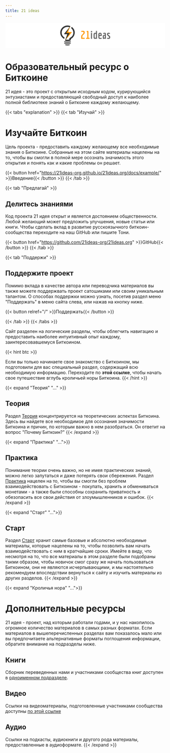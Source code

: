 ```yaml
---
title: 21 ideas
---
```


![cover](./posts/main/21ideas.png)

# Образовательный ресурс о Биткоине

21 идея - это проект с открытым исходным кодом, курирующийся энтузиастами и предоставляющий
свободный доступ к наиболее полной библиотеке знаний о Биткоине каждому желающему. 

{{< tabs "explanation" >}}
{{< tab "Изучай" >}}
# Изучайте Биткоин

Цель проекта - предоставить каждому желающему все необходимые знания о Биткоине. 
Собранные на этом сайте материалы нацелены на то, чтобы вы смогли в полной мере 
осознать значимость этого открытия и понять как и какие проблемы он решает.  

{{< button href="https://21ideas-org.github.io/21ideas.org/docs/example/" >}}Введение{{< /button >}}
{{< /tab >}}

{{< tab "Предлагай" >}}
## Делитесь знаниями

Код проекта 21 идея открыт и является достоянием общественности. Любой желающий может 
предложить улучшения, новые статьи или книги. Чтобы сделать вклад в развитие русскоязычного биткоин-сообщества 
переходите на наш GitHub или пишите Тони.  

{{< button href="https://github.com/21ideas-org/21ideas.org" >}}GitHub{{< /button >}}
{{< /tab >}}

{{< tab "Поддержи" >}}
## Поддержите проект

Помимо вклада в качестве автора или переводчика материалов вы также можете поддержвать проект сатошиками или своим уникальным талантом. О способах поддержки можно узнать, посетив раздел меню "Поддержать" в меню сайта слева, или нажав на кнопку ниже. 

{{< button relref="/" >}}Поддержать{{< /button >}}

{{< /tab >}}
{{< /tabs >}}

Сайт разделен на логические разделы, чтобы облегчить навигацию и
предоставить наиболее интуитивный опыт каждому, заинтересовавшемуся Биткоином.

{{< hint btc >}}

Если вы только начинаете свое знакомство с Биткоином, мы подготовили для вас специальный раздел, содержащий всю необходимую информацию. Переходите по **этой ссылке**, чтобы начать свое путешествие вглубь кроличьей норы Биткоина.
{{< /hint >}}


{{< expand "Теория" "..." >}}
## Теория

Раздел [Теория](docs/theory/) концентрируется на теоретических аспектах Биткоина. Здесь вы найдете все необходимое для осознания значимости Биткоина и причин, по которым важно в нем разобраться. Он ответит на вопрос "Почему Биткоин?"
{{< /expand >}}

{{< expand "Практика" "...">}}
## Практика

Понимание теории очень важно, но не имея практических знаний, можно легко запутаться и даже потерять свои сбережения. Раздел [Практика](docs/practice/) нацелен на то, чтобы вы смогли без проблем взаимодействовать с Биткоином - покупать, хранить и обмениваться монетами - а также были способны сохранить приватность и обезопасить все свои действия от злоумышленников и ошибок.
{{< /expand >}}

{{< expand "Старт" "...">}}
##  Старт

Раздел [Старт](docs/Start/) хранит самые базовые и абсолютно необходимые материалы, которые нацелены на то, чтобы позволить вам начать взаимодействовать с ним в кратчайшие сроки. Имейте в виду, что несмотря на то, что все материалы в этом разделе были подобраны такми образом, чтобы новичок смог сразу же начать пользоваться Биткоином, они не являются исчерпывающими, и мы настоятельно рекомендуем впоследствии вернуться к сайту и изучить материалы из других разделов.
{{< /expand >}}

{{< expand "Кроличья нора" "...">}}
# Дополнительные ресурсы

21 идея - проект, над которым работали годами, и у нас накопилось огромное количество материалов в самых разных форматах. Если материалов в вышеперечисленных разделах вам показалось мало или вы предпочитаете альтернативные форматы поглощения информации, обратите внимание на подразделы ниже.

## Книги

Сборник переведенных нами и участниками сообщества книг доступен в [одноименном подразделе](./docs/Rabbithole/Books/).

## Видео

Ссылки на видеоматериалы, подготовленные участниками сообщества доступны [по этой ссылке](./docs/Rabbithole/Videos)

## Аудио

Ссылки на подкасты, аудиокниги и другого рода материалы, предоставленные в аудиоформате.
{{< /expand >}}
